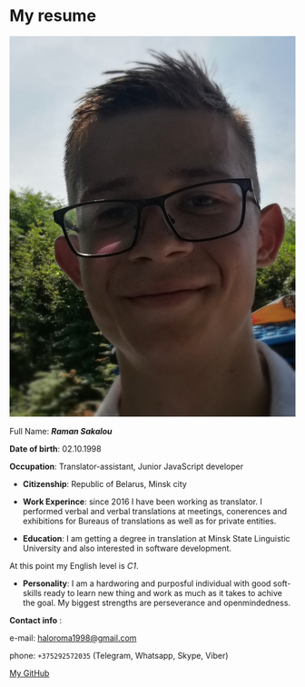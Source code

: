 # My resume

![аватар]( IMG_FACE.jpg )

Full Name: **_Raman Sakalou_**

**Date of birth**: 02.10.1998

**Occupation**: Translator-assistant, Junior JavaScript developer

- **Citizenship**: Republic of Belarus, Minsk city

- **Work Experince**: since 2016 I have been working as translator. I performed verbal and verbal translations at meetings, conerences and exhibitions for Bureaus of translations as well as for private entities.

- **Education**: I am getting a degree in translation at Minsk State Linguistic University and also interested in software development.

At this point my English level is _C1_.

- **Personality**: I am a hardworing and purposful individual with good soft-skills ready to learn new thing and work as much as it takes to achive the goal. My biggest strengths are perseverance and openmindedness.

**Contact info** :

e-mail: haloroma1998@gmail.com

phone: `+375292572035` (Telegram, Whatsapp, Skype, Viber)

[My GitHub]( https://github.com/RamanSakalou )
